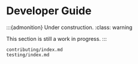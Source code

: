 # Developer Guide

:::{admonition} Under construction.
:class: warning

This section is still a work in progress.
:::

```{toctree}
contributing/index.md
testing/index.md
```
